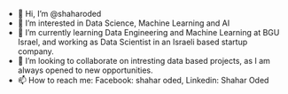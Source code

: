 - 👋 Hi, I’m @shaharoded
- 👀 I’m interested in Data Science, Machine Learning and AI
- 🌱 I’m currently learning Data Engineering and Machine Learning at BGU Israel, and working as Data Scientist in an Israeli based startup company.
- 💞️ I’m looking to collaborate on intresting data based projects, as I am always opened to new opportunities.
- 📫 How to reach me: Facebook: shahar oded, Linkedin: Shahar Oded

<!---
shaharoded/shaharoded is a ✨ special ✨ repository because its `README.md` (this file) appears on your GitHub profile.
You can click the Preview link to take a look at your changes.
--->
